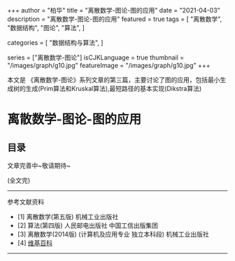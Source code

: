 +++
author = "柏华"
title = "离散数学-图论-图的应用"
date = "2021-04-03"
description = "离散数学-图论-图的应用"
featured = true
tags = [
    "离散数学",
    "数据结构",
    "图论",
    "算法",
]

categories = [
"数据结构与算法",
]

series = ["离散数学-图论"]
isCJKLanguage = true
thumbnail = "/images/graph/g10.jpg"
featureImage = "/images/graph/g10.jpg"
+++


本文是 《离散数学-图论》系列文章的第三篇，主要讨论了图的应用，包括最小生成树的生成(Prim算法和Kruskal算法),最短路径的基本实现(Dikstra算法)


<!--more-->
# 离散数学-图论-图的应用

## 目录

文章完善中~敬请期待~

(全文完)

---
参考文献资料
- [1] 离散数学(第五版) 机械工业出版社
- [2] 算法(第四版) 人民邮电出版社 中国工信出版集团
- [3] 离散数学(2014版) (计算机及应用专业 独立本科段)  机械工业出版社
- [4] [维基百科](https://zh.wikiredia.com)
---





